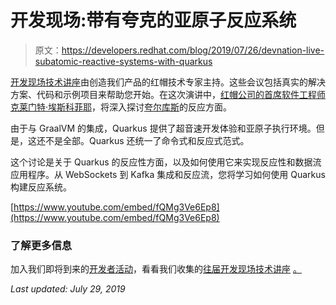 # 开发现场:带有夸克的亚原子反应系统

> 原文：<https://developers.redhat.com/blog/2019/07/26/devnation-live-subatomic-reactive-systems-with-quarkus>

[开发现场技术讲座](https://developers.redhat.com/devnation/?page=0)由创造我们产品的红帽技术专家主持。这些会议包括真实的解决方案、代码和示例项目来帮助您开始。在这次演讲中，[红帽公司的首席软件工程师克莱门特·埃斯科菲耶](https://developers.redhat.com/videos/youtube/-Cj5EhDZ0fg/)，将深入探讨[夸尔库斯](https://developers.redhat.com/blog/2019/03/07/quarkus-next-generation-kubernetes-native-java-framework/)的反应方面。

由于与 GraalVM 的集成，Quarkus 提供了超音速开发体验和亚原子执行环境。但是，这还不是全部。Quarkus 还统一了命令式和反应式范式。

这个讨论是关于 Quarkus 的反应性方面，以及如何使用它来实现反应性和数据流应用程序。从 WebSockets 到 Kafka 集成和反应流，您将学习如何使用 Quarkus 构建反应系统。

[https://www.youtube.com/embed/fQMg3Ve6Ep8](https://www.youtube.com/embed/fQMg3Ve6Ep8)

### 了解更多信息

加入我们即将到来的[开发者活动](https://developers.redhat.com/events/)，看看我们收集的[往届开发现场技术讲座](https://developers.redhat.com/devnation/?page=0) [。](https://developers.redhat.com/events/)

*Last updated: July 29, 2019*